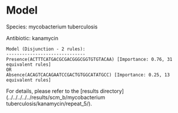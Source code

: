 
# Model

Species: mycobacterium tuberculosis

Antibiotic: kanamycin

```
Model (Disjunction - 2 rules):
------------------------------
Presence(ACTTTCATGACGCGACGGGCGGTGTGTACAA) [Importance: 0.76, 31 equivalent rules]
OR
Absence(ACAGTCACAGAATCCGACTGTGGCATATGCC) [Importance: 0.25, 13 equivalent rules]

```

For details, please refer to the [results directory](../../../../../results/scm_b/mycobacterium tuberculosis/kanamycin/repeat_5/).

